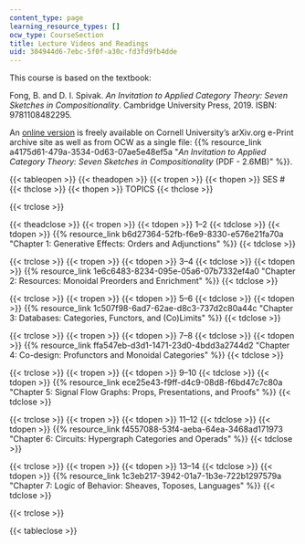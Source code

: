 ```yaml
---
content_type: page
learning_resource_types: []
ocw_type: CourseSection
title: Lecture Videos and Readings
uid: 304944d6-7ebc-5f0f-a30c-fd3fd9fb4dde
---
```


This course is based on the textbook:

Fong, B. and D. I. Spivak. _An Invitation to Applied Category Theory: Seven Sketches in Compositionality_. Cambridge University Press, 2019. ISBN: 9781108482295.

An [online version](https://arxiv.org/abs/1803.05316) is freely available on Cornell University’s arXiv.org e-Print archive site as well as from OCW as a single file: {{% resource_link a4175d61-479a-3534-0d63-07ae5e48ef5a "_An Invitation to Applied Category Theory: Seven Sketches in Compositionality_ (PDF - 2.6MB)" %}}.

{{< tableopen >}}
{{< theadopen >}}
{{< tropen >}}
{{< thopen >}}
SES #
{{< thclose >}}
{{< thopen >}}
TOPICS
{{< thclose >}}

{{< trclose >}}

{{< theadclose >}}
{{< tropen >}}
{{< tdopen >}}
1–2
{{< tdclose >}}
{{< tdopen >}}
{{% resource_link b6d27364-52fb-f6e9-8330-e576e21fa70a "Chapter 1: Generative Effects: Orders and Adjunctions" %}}
{{< tdclose >}}

{{< trclose >}}
{{< tropen >}}
{{< tdopen >}}
3–4
{{< tdclose >}}
{{< tdopen >}}
{{% resource_link 1e6c6483-8234-095e-05a6-07b7332ef4a0 "Chapter 2: Resources: Monoidal Preorders and Enrichment" %}}
{{< tdclose >}}

{{< trclose >}}
{{< tropen >}}
{{< tdopen >}}
5–6
{{< tdclose >}}
{{< tdopen >}}
{{% resource_link 1c507f98-6ad7-62ae-d8c3-737d2c80a44c "Chapter 3: Databases: Categories, Functors, and (Co)Limits" %}}
{{< tdclose >}}

{{< trclose >}}
{{< tropen >}}
{{< tdopen >}}
7–8
{{< tdclose >}}
{{< tdopen >}}
{{% resource_link ffa547eb-d3d1-1471-23d0-4bdd3a2744d2 "Chapter 4: Co-design: Profunctors and Monoidal Categories" %}}
{{< tdclose >}}

{{< trclose >}}
{{< tropen >}}
{{< tdopen >}}
9–10
{{< tdclose >}}
{{< tdopen >}}
{{% resource_link ece25e43-f9ff-d4c9-08d8-f6bd47c7c80a "Chapter 5: Signal Flow Graphs: Props, Presentations, and Proofs" %}}
{{< tdclose >}}

{{< trclose >}}
{{< tropen >}}
{{< tdopen >}}
11–12
{{< tdclose >}}
{{< tdopen >}}
{{% resource_link f4557088-53f4-aeba-64ea-3468ad171973 "Chapter 6: Circuits: Hypergraph Categories and Operads" %}}
{{< tdclose >}}

{{< trclose >}}
{{< tropen >}}
{{< tdopen >}}
13–14
{{< tdclose >}}
{{< tdopen >}}
{{% resource_link 1c3eb217-3942-01a7-1b3e-722b1297579a "Chapter 7: Logic of Behavior: Sheaves, Toposes, Languages" %}}
{{< tdclose >}}

{{< trclose >}}

{{< tableclose >}}